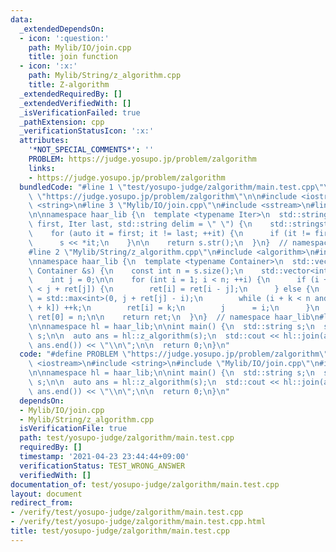 ```yaml
---
data:
  _extendedDependsOn:
  - icon: ':question:'
    path: Mylib/IO/join.cpp
    title: join function
  - icon: ':x:'
    path: Mylib/String/z_algorithm.cpp
    title: Z-algorithm
  _extendedRequiredBy: []
  _extendedVerifiedWith: []
  _isVerificationFailed: true
  _pathExtension: cpp
  _verificationStatusIcon: ':x:'
  attributes:
    '*NOT_SPECIAL_COMMENTS*': ''
    PROBLEM: https://judge.yosupo.jp/problem/zalgorithm
    links:
    - https://judge.yosupo.jp/problem/zalgorithm
  bundledCode: "#line 1 \"test/yosupo-judge/zalgorithm/main.test.cpp\"\n#define PROBLEM\
    \ \"https://judge.yosupo.jp/problem/zalgorithm\"\n\n#include <iostream>\n#include\
    \ <string>\n#line 3 \"Mylib/IO/join.cpp\"\n#include <sstream>\n#line 5 \"Mylib/IO/join.cpp\"\
    \n\nnamespace haar_lib {\n  template <typename Iter>\n  std::string join(Iter\
    \ first, Iter last, std::string delim = \" \") {\n    std::stringstream s;\n\n\
    \    for (auto it = first; it != last; ++it) {\n      if (it != first) s << delim;\n\
    \      s << *it;\n    }\n\n    return s.str();\n  }\n}  // namespace haar_lib\n\
    #line 2 \"Mylib/String/z_algorithm.cpp\"\n#include <algorithm>\n#include <vector>\n\
    \nnamespace haar_lib {\n  template <typename Container>\n  std::vector<int> z_algorithm(const\
    \ Container &s) {\n    const int n = s.size();\n    std::vector<int> ret(n, 0);\n\
    \    int j = 0;\n\n    for (int i = 1; i < n; ++i) {\n      if (i + ret[i - j]\
    \ < j + ret[j]) {\n        ret[i] = ret[i - j];\n      } else {\n        int k\
    \ = std::max<int>(0, j + ret[j] - i);\n        while (i + k < n and s[k] == s[i\
    \ + k]) ++k;\n        ret[i] = k;\n        j      = i;\n      }\n    }\n\n   \
    \ ret[0] = n;\n\n    return ret;\n  }\n}  // namespace haar_lib\n#line 7 \"test/yosupo-judge/zalgorithm/main.test.cpp\"\
    \n\nnamespace hl = haar_lib;\n\nint main() {\n  std::string s;\n  std::cin >>\
    \ s;\n\n  auto ans = hl::z_algorithm(s);\n  std::cout << hl::join(ans.begin(),\
    \ ans.end()) << \"\\n\";\n\n  return 0;\n}\n"
  code: "#define PROBLEM \"https://judge.yosupo.jp/problem/zalgorithm\"\n\n#include\
    \ <iostream>\n#include <string>\n#include \"Mylib/IO/join.cpp\"\n#include \"Mylib/String/z_algorithm.cpp\"\
    \n\nnamespace hl = haar_lib;\n\nint main() {\n  std::string s;\n  std::cin >>\
    \ s;\n\n  auto ans = hl::z_algorithm(s);\n  std::cout << hl::join(ans.begin(),\
    \ ans.end()) << \"\\n\";\n\n  return 0;\n}\n"
  dependsOn:
  - Mylib/IO/join.cpp
  - Mylib/String/z_algorithm.cpp
  isVerificationFile: true
  path: test/yosupo-judge/zalgorithm/main.test.cpp
  requiredBy: []
  timestamp: '2021-04-23 23:44:44+09:00'
  verificationStatus: TEST_WRONG_ANSWER
  verifiedWith: []
documentation_of: test/yosupo-judge/zalgorithm/main.test.cpp
layout: document
redirect_from:
- /verify/test/yosupo-judge/zalgorithm/main.test.cpp
- /verify/test/yosupo-judge/zalgorithm/main.test.cpp.html
title: test/yosupo-judge/zalgorithm/main.test.cpp
---
```

